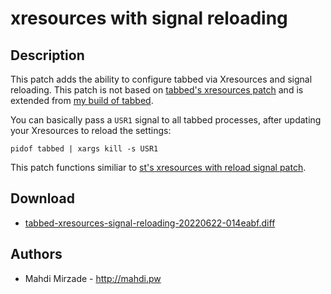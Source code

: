 xresources with signal reloading
================================

Description
-----------
This patch adds the ability to configure tabbed via Xresources and signal reloading.
This patch is not based on [tabbed's xresources patch](https://tools.suckless.org/tabbed/patches/xresources) and is extended from [my build of tabbed](https://git.mahdi.pw/tabbed).

You can basically pass a `USR1` signal to all tabbed processes, after updating your Xresources to reload the settings:

`pidof tabbed | xargs kill -s USR1`

This patch functions similiar to [st's xresources with reload signal patch](https://st.suckless.org/patches/xresources-with-reload-signal/).

Download
--------
* [tabbed-xresources-signal-reloading-20220622-014eabf.diff](tabbed-xresources-signal-reloading-20220622-014eabf.diff)

Authors
-------
* Mahdi Mirzade - <http://mahdi.pw>
